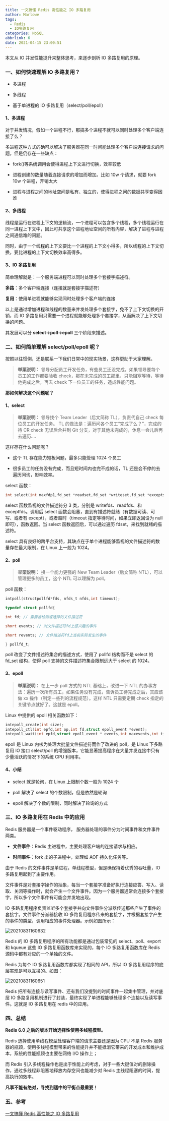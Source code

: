```yaml
---
title: 一文搞懂 Redis 高性能之 IO 多路复用
author: Marlowe
tags:
  - Redis
  - IO多路复用
categories: NoSQL
abbrlink: 6
date: 2021-04-15 23:00:51
---
```


本文从 IO 并发性能提升来整体思考，来逐步剖析 IO 多路复用的原理。

<!--more-->

### 一、如何快速理解 IO 多路复用？

* 多进程

* 多线程

* 基于单进程的 IO 多路复用（select/poll/epoll）

#### 1、多进程

对于并发情况，假如一个进程不行，那搞多个进程不就可以同时处理多个客户端连接了么？

多进程这种方式的确可以解决了服务器在同一时间能处理多个客户端连接请求的问题，但是仍存在一些缺点：

* fork()等系统调用会使得进程上下文进行切换，效率较低

* 进程创建的数量随着连接请求的增加而增加。比如 10w 个请求，就要 fork 10w 个进程，开销太大

* 进程与进程之间的地址空间是私有、独立的，使得进程之间的数据共享变得困难

#### 2、多线程

线程是运行在进程上下文的逻辑流，一个进程可以包含多个线程，多个线程运行在同一进程上下文中，因此可共享这个进程地址空间的所有内容，解决了进程与进程之间通信难的问题。

同时，由于一个线程的上下文要比一个进程的上下文小得多，所以线程的上下文切换，要比进程的上下文切换效率高得多。

#### 3、IO 多路复用

简单理解就是：一个服务端进程可以同时处理多个套接字描述符。

**多路**：多个客户端连接（连接就是套接字描述符）

**复用**：使用单进程就能够实现同时处理多个客户端的连接

以上是通过增加进程和线程的数量来并发处理多个套接字，免不了上下文切换的开销，而 IO 多路复用只需要一个进程就能够处理多个套接字，从而解决了上下文切换的问题。

其发展可以分 **select->poll→epoll** 三个阶段来描述。

### 二、如何简单理解 select/poll/epoll 呢？

按照以往惯例，还是联系一下我们日常中的现实场景，这样更助于大家理解。

> **举栗说明：**
领导分配员工开发任务，有些员工还没完成。如果领导要每个员工的工作都要验收 check，那在未完成的员工那里，只能阻塞等待，等待他完成之后，再去 check 下一位员工的任务，造成性能问题。

**那如何解决这个问题呢？**

#### 1、select

> **举栗说明：**
领导找个 Team Leader（后文简称 TL），负责代自己 check 每位员工的开发任务。
TL 的做法是：遍历问各个员工“完成了么？”，完成的待 CR check 无误后合并到 Git 分支，对于其他未完成的，休息一会儿后再去遍历....

这样存在什么问题呢？

* 这个 TL 存在能力短板问题，最多只能管理 1024 个员工

* 很多员工的任务没有完成，而且短时间内也完不成的话，TL 还是会不停的去遍历问询，影响效率。

select 函数：

```c
int select(int maxfdp1,fd_set *readset,fd_set *writeset,fd_set *exceptset,const struct timeval *timeout);
```

select 函数监视的文件描述符分 3 类，分别是 writefds、readfds、和 exceptfds。调用后 select 函数会阻塞，直到有描述符就绪（有数据可读、可写、或者有 except），或者超时（timeout 指定等待时间，如果立即返回设为 null 即可），函数返回。当 select 函数返回后，可以通过遍历 fdset，来找到就绪的描述符。

select 具有良好的跨平台支持，其缺点在于单个进程能够监视的文件描述符的数量存在最大限制，在 Linux 上一般为 1024。

#### 2、poll

> **举栗说明：**
换一个能力更强的 New Team Leader（后文简称 NTL），可以管理更多的员工，这个 NTL 可以理解为 poll。

poll 函数：

```c
intpoll(structpollfd*fds, nfds_t nfds,int timeout);

typedef struct pollfd{ 

int fd; // 需要被检测或选择的文件描述符 

short events; // 对文件描述符fd上感兴趣的事件 

short revents; // 文件描述符fd上当前实际发生的事件

} pollfd_t;
```

poll 改变了文件描述符集合的描述方式，使用了 pollfd 结构而不是 select 的 fd_set 结构，使得 poll 支持的文件描述符集合限制远大于 select 的 1024。

#### 3、epoll

> **举栗说明：**
在上一步 poll 方式的 NTL 基础上，改进一下 NTL 的办事方法：遍历一次所有员工，如果任务没有完成，告诉员工待完成之后，其应该做 xx 操作（制定一些列的流程规范）。这样 NTL 只需要定期 check 指定的关键节点就好了。这就是 epoll。

Linux 中提供的 epoll 相关函数如下：

```c
intepoll_create(int size);
intepoll_ctl(int epfd,int op,int fd,struct epoll_event *event);
intepoll_wait(int epfd,struct epoll_event * events,int maxevents,int timeout);
```

epoll 是 Linux 内核为处理大批量文件描述符而作了改进的 poll，是 Linux 下多路复用 IO 接口 select/poll 的增强版本，它能显著提高程序在大量并发连接中只有少量活跃的情况下的系统 CPU 利用率。

#### 4、小结

* select 就是轮询，在 Linux 上限制个数一般为 1024 个

* poll 解决了 select 的个数限制，但是依然是轮询

* epoll 解决了个数的限制，同时解决了轮询的方式

### 三、IO 多路复用在 Redis 中的应用

Redis 服务器是一个事件驱动程序， 服务器处理的事件分为时间事件和文件事件两类。

* **文件事件**：Redis 主进程中，主要处理客户端的连接请求与相应。

* **时间事件**：fork 出的子进程中，处理如 AOF 持久化任务等。

由于 Redis 的文件事件是单进程，单线程模型，但是确保持着优秀的吞吐量，IO 多路复用起到了主要作用。

文件事件是对套接字操作的抽象，每当一个套接字准备好执行连接应答、写入、读取、关闭等操作时，就会产生一个文件事件。因为一个服务器通常会连接多个套接字，所以多个文件事件有可能会并发地出现。

IO 多路复用程序负责监听多个套接字并向文件事件分派器传送那些产生了事件的套接字。文件事件分派器接收 IO 多路复用程序传来的套接字，并根据套接字产生的事件的类型，调用相应的事件处理器。示例如图所示：

![20210831160632](https://aishu-marlowe.oss-cn-beijing.aliyuncs.com/20210831160632.png)

Redis 的 IO 多路复用程序的所有功能都是通过包装常见的 select、poll、evport 和 kqueue 这些 IO 多路复用函数库来实现的，每个 IO 多路复用函数库在 Redis 源码中都有对应的一个单独的文件。

Redis 为每个 IO 多路复用函数库都实现了相同的 API，所以 IO 多路复用程序的底层实现是可以互换的。如图：

![20210831160651](https://aishu-marlowe.oss-cn-beijing.aliyuncs.com/20210831160651.png)

Redis 把所有连接与读写事件、还有我们没提到的时间事件一起集中管理，并对底层 IO 多路复用机制进行了封装，最终实现了单进程能够处理多个连接以及读写事件。这就是 IO 多路复用在 redis 中的应用。

### 四、总结

**Redis 6.0 之后的版本开始选择性使用多线程模型。**

Redis 选择使用单线程模型处理客户端的请求主要还是因为 CPU 不是 Redis 服务器的瓶颈，使用多线程模型带来的性能提升并不能抵消它带来的开发成本和维护成本，系统的性能瓶颈也主要在网络 I/O 操作上；

而 Redis 引入多线程操作也是出于性能上的考虑，对于一些大键值对的删除操作，通过多线程非阻塞地释放内存空间也能减少对 Redis 主线程阻塞的时间，提高执行的效率。

**凡事不能有绝对，寻找到适中的平衡点最重要！**

### 五、参考

[一文搞懂 Redis 高性能之 IO 多路复用](https://xie.infoq.cn/article/b3816e9fe3ac77684b4f29348)